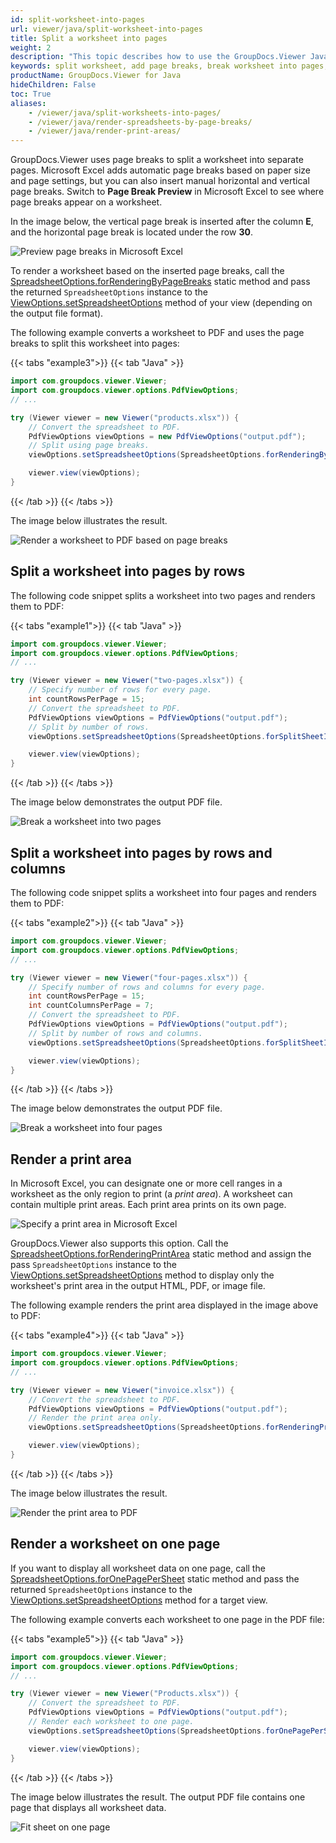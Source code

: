 ```yaml
---
id: split-worksheet-into-pages
url: viewer/java/split-worksheet-into-pages
title: Split a worksheet into pages
weight: 2
description: "This topic describes how to use the GroupDocs.Viewer Java to split worksheets into pages when rendering spreadsheet files to HTML, PDF, and image formats."
keywords: split worksheet, add page breaks, break worksheet into pages, print area, excel to pdf, xlsx to pdf, xls to pdf, excel to html, xlsx to html, xls to html
productName: GroupDocs.Viewer for Java
hideChildren: False
toc: True
aliases:
    - /viewer/java/split-worksheets-into-pages/
    - /viewer/java/render-spreadsheets-by-page-breaks/
    - /viewer/java/render-print-areas/
---
```


GroupDocs.Viewer uses page breaks to split a worksheet into separate pages. Microsoft Excel adds automatic page breaks based on paper size and page settings, but you can also insert manual horizontal and vertical page breaks. Switch to **Page Break Preview** in Microsoft Excel to see where page breaks appear on a worksheet.

In the image below, the vertical page break is inserted after the column **E**, and the horizontal page break is located under the row **30**.

![Preview page breaks in Microsoft Excel](/viewer/java/images/rendering-basics/render-spreadsheets/excel-page-break-preview.png)

To render a worksheet based on the inserted page breaks, call the [SpreadsheetOptions.forRenderingByPageBreaks](https://reference.groupdocs.com/viewer/java/com.groupdocs.viewer.options/spreadsheetoptions/#forRenderingByPageBreaks--) static method and pass the returned `SpreadsheetOptions` instance to the [ViewOptions.setSpreadsheetOptions](https://reference.groupdocs.com/viewer/java/com.groupdocs.viewer.options/baseviewoptions/#setSpreadsheetOptions-com.groupdocs.viewer.options.SpreadsheetOptions-) method of your view (depending on the output file format).

The following example converts a worksheet to PDF and uses the page breaks to split this worksheet into pages:

{{< tabs "example3">}}
{{< tab "Java" >}}
```java
import com.groupdocs.viewer.Viewer;
import com.groupdocs.viewer.options.PdfViewOptions;
// ...

try (Viewer viewer = new Viewer("products.xlsx")) {
    // Convert the spreadsheet to PDF.
    PdfViewOptions viewOptions = new PdfViewOptions("output.pdf");
    // Split using page breaks.
    viewOptions.setSpreadsheetOptions(SpreadsheetOptions.forRenderingByPageBreaks());

    viewer.view(viewOptions);
}
```
{{< /tab >}}
{{< /tabs >}}

The image below illustrates the result.

![Render a worksheet to PDF based on page breaks](/viewer/java/images/rendering-basics/render-spreadsheets/render-by-page-breaks.png)

## Split a worksheet into pages by rows

The following code snippet splits a worksheet into two pages and renders them to PDF:

{{< tabs "example1">}}
{{< tab "Java" >}}
```java
import com.groupdocs.viewer.Viewer;
import com.groupdocs.viewer.options.PdfViewOptions;
// ...

try (Viewer viewer = new Viewer("two-pages.xlsx")) {
    // Specify number of rows for every page.
    int countRowsPerPage = 15;
    // Convert the spreadsheet to PDF.
    PdfViewOptions viewOptions = PdfViewOptions("output.pdf");
    // Split by number of rows.
    viewOptions.setSpreadsheetOptions(SpreadsheetOptions.forSplitSheetIntoPages(countRowsPerPage));

    viewer.view(viewOptions);
}
```
{{< /tab >}}
{{< /tabs >}}

The image below demonstrates the output PDF file.

![Break a worksheet into two pages](/viewer/java/images/rendering-basics/render-spreadsheets/render-two-pages.png)

## Split a worksheet into pages by rows and columns

The following code snippet splits a worksheet into four pages and renders them to PDF:

{{< tabs "example2">}}
{{< tab "Java" >}}
```java
import com.groupdocs.viewer.Viewer;
import com.groupdocs.viewer.options.PdfViewOptions;
// ...

try (Viewer viewer = new Viewer("four-pages.xlsx")) {
    // Specify number of rows and columns for every page.
    int countRowsPerPage = 15;
    int countColumnsPerPage = 7;
    // Convert the spreadsheet to PDF.
    PdfViewOptions viewOptions = PdfViewOptions("output.pdf");
    // Split by number of rows and columns.
    viewOptions.setSpreadsheetOptions(SpreadsheetOptions.forSplitSheetIntoPages(countRowsPerPage, countColumnsPerPage));

    viewer.view(viewOptions);
}
```
{{< /tab >}}
{{< /tabs >}}

The image below demonstrates the output PDF file.

![Break a worksheet into four pages](/viewer/java/images/rendering-basics/render-spreadsheets/render-four-pages.png)

## Render a print area

In Microsoft Excel, you can designate one or more cell ranges in a worksheet as the only region to print (a _print area_). A worksheet can contain multiple print areas. Each print area prints on its own page.

![Specify a print area in Microsoft Excel](/viewer/java/images/rendering-basics/render-spreadsheets/excel-set-print-area.png)

GroupDocs.Viewer also supports this option. Call the [SpreadsheetOptions.forRenderingPrintArea](https://reference.groupdocs.com/viewer/java/com.groupdocs.viewer.options/spreadsheetoptions/#forRenderingPrintArea--) static method and assign the pass `SpreadsheetOptions` instance to the [ViewOptions.setSpreadsheetOptions](https://reference.groupdocs.com/viewer/java/com.groupdocs.viewer.options/baseviewoptions/#setSpreadsheetOptions-com.groupdocs.viewer.options.SpreadsheetOptions-) method to display only the worksheet's print area in the output HTML, PDF, or image file.

The following example renders the print area displayed in the image above to PDF:

{{< tabs "example4">}}
{{< tab "Java" >}}
```java
import com.groupdocs.viewer.Viewer;
import com.groupdocs.viewer.options.PdfViewOptions;
// ...

try (Viewer viewer = new Viewer("invoice.xlsx")) {
    // Convert the spreadsheet to PDF.
    PdfViewOptions viewOptions = PdfViewOptions("output.pdf");
    // Render the print area only.
    viewOptions.setSpreadsheetOptions(SpreadsheetOptions.forRenderingPrintArea());

    viewer.view(viewOptions);
}
```
{{< /tab >}}
{{< /tabs >}}

The image below illustrates the result.

![Render the print area to PDF](/viewer/java/images/rendering-basics/render-spreadsheets/render-print-area.png)

## Render a worksheet on one page

If you want to display all worksheet data on one page, call the [SpreadsheetOptions.forOnePagePerSheet](https://reference.groupdocs.com/viewer/java/com.groupdocs.viewer.options/spreadsheetoptions/#forOnePagePerSheet--) static method and pass the returned `SpreadsheetOptions` instance to the [ViewOptions.setSpreadsheetOptions](https://reference.groupdocs.com/viewer/java/com.groupdocs.viewer.options/baseviewoptions/#setSpreadsheetOptions-com.groupdocs.viewer.options.SpreadsheetOptions-) method for a target view.

The following example converts each worksheet to one page in the PDF file:

{{< tabs "example5">}}
{{< tab "Java" >}}
```java
import com.groupdocs.viewer.Viewer;
import com.groupdocs.viewer.options.PdfViewOptions;
// ...

try (Viewer viewer = new Viewer("Products.xlsx")) {
    // Convert the spreadsheet to PDF.
    PdfViewOptions viewOptions = PdfViewOptions("output.pdf");
    // Render each worksheet to one page.
    viewOptions.setSpreadsheetOptions(SpreadsheetOptions.forOnePagePerSheet());

    viewer.view(viewOptions);
}
```
{{< /tab >}}
{{< /tabs >}}

The image below illustrates the result. The output PDF file contains one page that displays all worksheet data.

![Fit sheet on one page](/viewer/java/images/rendering-basics/render-spreadsheets/render-on-one-page.png)